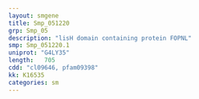 ```yaml
---
layout: smgene
title: Smp_051220
grp: Smp_05
description: "lisH domain containing protein FOPNL"
smp: Smp_051220.1
uniprot: "G4LY35"
length:   705
cdd: "cl09646, pfam09398"
kk: K16535
categories: sm
---
```

